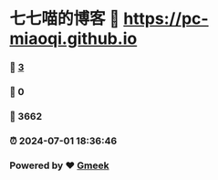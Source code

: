 # 七七喵的博客 :link: https://pc-miaoqi.github.io 
### :page_facing_up: [3](https://pc-miaoqi.github.io/tag.html) 
### :speech_balloon: 0 
### :hibiscus: 3662 
### :alarm_clock: 2024-07-01 18:36:46 
### Powered by :heart: [Gmeek](https://github.com/Meekdai/Gmeek)
